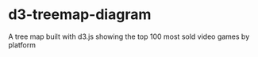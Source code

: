 # d3-treemap-diagram
A tree map built with d3.js showing the top 100 most sold video games by platform
